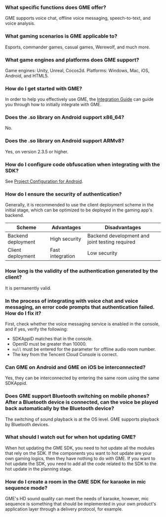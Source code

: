 ### What specific functions does GME offer?
GME supports voice chat, offline voice messaging, speech-to-text, and voice analysis.


### What gaming scenarios is GME applicable to?
Esports, commander games, casual games, Werewolf, and much more.


### What game engines and platforms does GME support?
Game engines: Unity, Unreal, Cocos2d. Platforms: Windows, Mac, iOS, Android, and HTML5.


### How do I get started with GME?
In order to help you effectively use GME, the [Integration Guide](https://intl.cloud.tencent.com/document/product/607/10782) can guide you through how to initially integrate with GME.

### Does the .so library on Android support x86_64?
No.

### Does the .so library on Android support ARMv8?
Yes, on version 2.3.5 or higher.

### How do I configure code obfuscation when integrating with the SDK?
See [Project Configuration for Android](https://intl.cloud.tencent.com/document/product/607/10783).

### How do I ensure the security of authentication?
Generally, it is recommended to use the client deployment scheme in the initial stage, which can be optimized to be deployed in the gaming app's backend.

| Scheme | Advantages | Disadvantages |
| ---------- | -------- | ---------------- |
| Backend deployment | High security | Backend development and joint testing required |
| Client deployment | Fast integration | Low security |


### How long is the validity of the authentication generated by the client?
It is permanently valid.

### In the process of integrating with voice chat and voice messaging, an error code prompts that authentication failed. How do I fix it?
First, check whether the voice messaging service is enabled in the console, and if yes, verify the following:
- SDKAppID matches that in the console.
- OpenID must be greater than 10000.
- `null` must be entered for the parameter for offline audio room number.
- The key from the Tencent Cloud Console is correct.

### Can GME on Android and GME on iOS be interconnected?
Yes, they can be interconnected by entering the same room using the same SDKAppid.


### Does GME support Bluetooth switching on mobile phones? After a Bluetooth device is connected, can the voice be played back automatically by the Bluetooth device?
The switching of sound playback is at the OS level. GME supports playback by Bluetooth devices.

### What should I watch out for when hot updating GME?
When hot updating the GME SDK, you need to hot update all the modules that rely on the SDK. If the components you want to hot update are your own gaming logics, then they have nothing to do with GME. If you want to hot update the SDK, you need to add all the code related to the SDK to the hot update in the planning stage.

### How do I create a room in the GME SDK for karaoke in mic sequence mode?
GME's HD sound quality can meet the needs of karaoke, however, mic sequence is something that should be implemented in your own product's application layer through a delivery protocol, for example.
